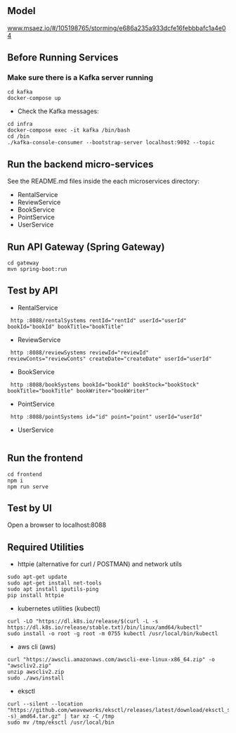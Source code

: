 # 

## Model
www.msaez.io/#/105198765/storming/e686a235a933dcfe16febbbafc1a4e04

## Before Running Services
### Make sure there is a Kafka server running
```
cd kafka
docker-compose up
```
- Check the Kafka messages:
```
cd infra
docker-compose exec -it kafka /bin/bash
cd /bin
./kafka-console-consumer --bootstrap-server localhost:9092 --topic
```

## Run the backend micro-services
See the README.md files inside the each microservices directory:

- RentalService
- ReviewService
- BookService
- PointService
- UserService


## Run API Gateway (Spring Gateway)
```
cd gateway
mvn spring-boot:run
```

## Test by API
- RentalService
```
 http :8088/rentalSystems rentId="rentId" userId="userId" bookId="bookId" bookTitle="bookTitle" 
```
- ReviewService
```
 http :8088/reviewSystems reviewId="reviewId" reviewConts="reviewConts" createDate="createDate" userId="userId" 
```
- BookService
```
 http :8088/bookSystems bookId="bookId" bookStock="bookStock" bookTitle="bookTitle" bookWriter="bookWriter" 
```
- PointService
```
 http :8088/pointSystems id="id" point="point" userId="userId" 
```
- UserService
```
```


## Run the frontend
```
cd frontend
npm i
npm run serve
```

## Test by UI
Open a browser to localhost:8088

## Required Utilities

- httpie (alternative for curl / POSTMAN) and network utils
```
sudo apt-get update
sudo apt-get install net-tools
sudo apt install iputils-ping
pip install httpie
```

- kubernetes utilities (kubectl)
```
curl -LO "https://dl.k8s.io/release/$(curl -L -s https://dl.k8s.io/release/stable.txt)/bin/linux/amd64/kubectl"
sudo install -o root -g root -m 0755 kubectl /usr/local/bin/kubectl
```

- aws cli (aws)
```
curl "https://awscli.amazonaws.com/awscli-exe-linux-x86_64.zip" -o "awscliv2.zip"
unzip awscliv2.zip
sudo ./aws/install
```

- eksctl 
```
curl --silent --location "https://github.com/weaveworks/eksctl/releases/latest/download/eksctl_$(uname -s)_amd64.tar.gz" | tar xz -C /tmp
sudo mv /tmp/eksctl /usr/local/bin
```

